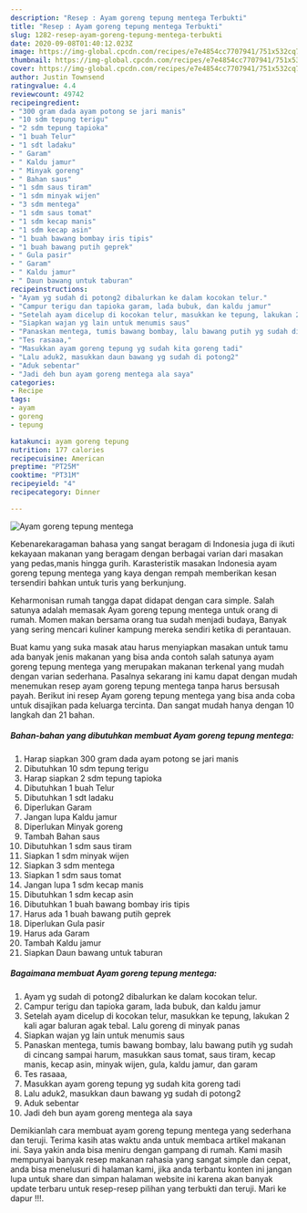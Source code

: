 ```yaml
---
description: "Resep : Ayam goreng tepung mentega Terbukti"
title: "Resep : Ayam goreng tepung mentega Terbukti"
slug: 1282-resep-ayam-goreng-tepung-mentega-terbukti
date: 2020-09-08T01:40:12.023Z
image: https://img-global.cpcdn.com/recipes/e7e4854cc7707941/751x532cq70/ayam-goreng-tepung-mentega-foto-resep-utama.jpg
thumbnail: https://img-global.cpcdn.com/recipes/e7e4854cc7707941/751x532cq70/ayam-goreng-tepung-mentega-foto-resep-utama.jpg
cover: https://img-global.cpcdn.com/recipes/e7e4854cc7707941/751x532cq70/ayam-goreng-tepung-mentega-foto-resep-utama.jpg
author: Justin Townsend
ratingvalue: 4.4
reviewcount: 49742
recipeingredient:
- "300 gram dada ayam potong se jari manis"
- "10 sdm tepung terigu"
- "2 sdm tepung tapioka"
- "1 buah Telur"
- "1 sdt ladaku"
- " Garam"
- " Kaldu jamur"
- " Minyak goreng"
- " Bahan saus"
- "1 sdm saus tiram"
- "1 sdm minyak wijen"
- "3 sdm mentega"
- "1 sdm saus tomat"
- "1 sdm kecap manis"
- "1 sdm kecap asin"
- "1 buah bawang bombay iris tipis"
- "1 buah bawang putih geprek"
- " Gula pasir"
- " Garam"
- " Kaldu jamur"
- " Daun bawang untuk taburan"
recipeinstructions:
- "Ayam yg sudah di potong2 dibalurkan ke dalam kocokan telur."
- "Campur terigu dan tapioka garam, lada bubuk, dan kaldu jamur"
- "Setelah ayam dicelup di kocokan telur, masukkan ke tepung, lakukan 2 kali agar baluran agak tebal. Lalu goreng di minyak panas"
- "Siapkan wajan yg lain untuk menumis saus"
- "Panaskan mentega, tumis bawang bombay, lalu bawang putih yg sudah di cincang sampai harum, masukkan saus tomat, saus tiram, kecap manis, kecap asin, minyak wijen, gula, kaldu jamur, dan garam"
- "Tes rasaaa,"
- "Masukkan ayam goreng tepung yg sudah kita goreng tadi"
- "Lalu aduk2, masukkan daun bawang yg sudah di potong2"
- "Aduk sebentar"
- "Jadi deh bun ayam goreng mentega ala saya"
categories:
- Recipe
tags:
- ayam
- goreng
- tepung

katakunci: ayam goreng tepung 
nutrition: 177 calories
recipecuisine: American
preptime: "PT25M"
cooktime: "PT31M"
recipeyield: "4"
recipecategory: Dinner

---
```



![Ayam goreng tepung mentega](https://img-global.cpcdn.com/recipes/e7e4854cc7707941/751x532cq70/ayam-goreng-tepung-mentega-foto-resep-utama.jpg)

Kebenarekaragaman bahasa yang sangat beragam di Indonesia juga di ikuti kekayaan makanan yang beragam dengan berbagai varian dari masakan yang pedas,manis hingga gurih. Karasteristik masakan Indonesia ayam goreng tepung mentega yang kaya dengan rempah memberikan kesan tersendiri bahkan untuk turis yang berkunjung.




Keharmonisan rumah tangga dapat didapat dengan cara simple. Salah satunya adalah memasak Ayam goreng tepung mentega untuk orang di rumah. Momen makan bersama orang tua sudah menjadi budaya, Banyak yang sering mencari kuliner kampung mereka sendiri ketika di perantauan.

Buat kamu yang suka masak atau harus menyiapkan masakan untuk tamu ada banyak jenis makanan yang bisa anda contoh salah satunya ayam goreng tepung mentega yang merupakan makanan terkenal yang mudah dengan varian sederhana. Pasalnya sekarang ini kamu dapat dengan mudah menemukan resep ayam goreng tepung mentega tanpa harus bersusah payah.
Berikut ini resep Ayam goreng tepung mentega yang bisa anda coba untuk disajikan pada keluarga tercinta. Dan sangat mudah hanya dengan 10 langkah dan 21 bahan.


<!--inarticleads1-->

##### Bahan-bahan yang dibutuhkan membuat Ayam goreng tepung mentega:

1. Harap siapkan 300 gram dada ayam potong se jari manis
1. Dibutuhkan 10 sdm tepung terigu
1. Harap siapkan 2 sdm tepung tapioka
1. Dibutuhkan 1 buah Telur
1. Dibutuhkan 1 sdt ladaku
1. Diperlukan  Garam
1. Jangan lupa  Kaldu jamur
1. Diperlukan  Minyak goreng
1. Tambah  Bahan saus
1. Dibutuhkan 1 sdm saus tiram
1. Siapkan 1 sdm minyak wijen
1. Siapkan 3 sdm mentega
1. Siapkan 1 sdm saus tomat
1. Jangan lupa 1 sdm kecap manis
1. Dibutuhkan 1 sdm kecap asin
1. Dibutuhkan 1 buah bawang bombay iris tipis
1. Harus ada 1 buah bawang putih geprek
1. Diperlukan  Gula pasir
1. Harus ada  Garam
1. Tambah  Kaldu jamur
1. Siapkan  Daun bawang untuk taburan




<!--inarticleads2-->

##### Bagaimana membuat  Ayam goreng tepung mentega:

1. Ayam yg sudah di potong2 dibalurkan ke dalam kocokan telur.
1. Campur terigu dan tapioka garam, lada bubuk, dan kaldu jamur
1. Setelah ayam dicelup di kocokan telur, masukkan ke tepung, lakukan 2 kali agar baluran agak tebal. Lalu goreng di minyak panas
1. Siapkan wajan yg lain untuk menumis saus
1. Panaskan mentega, tumis bawang bombay, lalu bawang putih yg sudah di cincang sampai harum, masukkan saus tomat, saus tiram, kecap manis, kecap asin, minyak wijen, gula, kaldu jamur, dan garam
1. Tes rasaaa,
1. Masukkan ayam goreng tepung yg sudah kita goreng tadi
1. Lalu aduk2, masukkan daun bawang yg sudah di potong2
1. Aduk sebentar
1. Jadi deh bun ayam goreng mentega ala saya




Demikianlah cara membuat ayam goreng tepung mentega yang sederhana dan teruji. Terima kasih atas waktu anda untuk membaca artikel makanan ini. Saya yakin anda bisa meniru dengan gampang di rumah. Kami masih mempunyai banyak resep makanan rahasia yang sangat simple dan cepat, anda bisa menelusuri di halaman kami, jika anda terbantu konten ini jangan lupa untuk share dan simpan halaman website ini karena akan banyak update terbaru untuk resep-resep pilihan yang terbukti dan teruji. Mari ke dapur !!!. 
